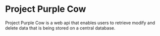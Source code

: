 # Project Purple Cow

Project Purple Cow is a web api that enables users to retrieve modify and delete data that is being stored on a central database.
